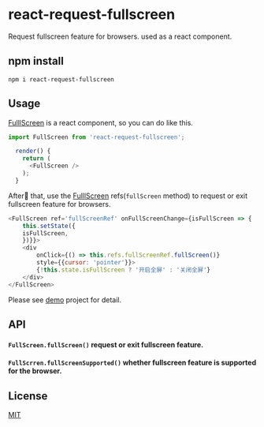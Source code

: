 # react-request-fullscreen 
Request fullscreen feature for browsers. used as a react component.

## npm install
```script
npm i react-request-fullscreen
```

## Usage
[FulllScreen](https://github.com/TUBB/react-fullscreen/blob/master/src/FullScreen.js) is a react component, so you can do like this.
```javascript
import FullScreen from 'react-request-fullscreen';
```
```javascript
  render() {
    return (
      <FullScreen />
    );
  }
```
After that, use the [FulllScreen](https://github.com/TUBB/react-fullscreen/blob/master/src/FullScreen.js) refs(`fullScreen` method) to request or exit fullscreen feature for browsers.
```javascript
<FullScreen ref='fullScreenRef' onFullScreenChange={isFullScreen => {
    this.setState({
    isFullScreen,
    })}}>
    <div 
        onClick={() => this.refs.fullScreenRef.fullScreen()} 
        style={{cursor: 'pointer'}}>
        {!this.state.isFullScreen ? '开启全屏' : '关闭全屏'}
    </div>
</FullScreen>
```
Please see [demo](https://github.com/TUBB/react-fullscreen/blob/master/examples/demo/src/App.js) project for detail.

## API
#### `FullScreen.fullScreen()` request or exit fullscreen feature.
#### `FullScrren.fullScreenSupported()` whether fullscreen feature is supported for the browser.

## License
[MIT](https://opensource.org/licenses/MIT)